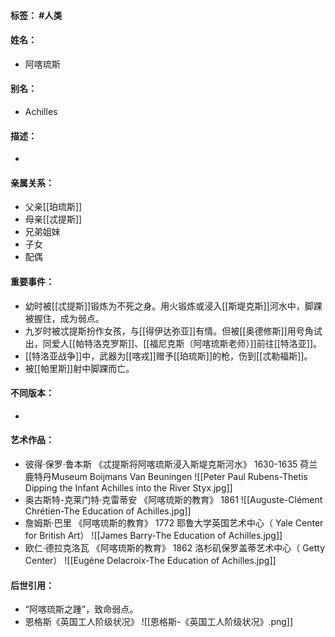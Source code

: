 #### 标签： #人类
#### 姓名：
- 阿喀琉斯
#### 别名：
- Achilles
#### 描述：
- 
#### 亲属关系：
- 父亲[[珀琉斯]]
- 母亲[[忒提斯]]
- 兄弟姐妹
- 子女
- 配偶
#### 重要事件：
- 幼时被[[忒提斯]]锻炼为不死之身。用火锻炼或浸入[[斯堤克斯]]河水中，脚踝被握住，成为弱点。
- 九岁时被忒提斯扮作女孩，与[[得伊达弥亚]]有情。但被[[奥德修斯]]用号角试出，同爱人[[帕特洛克罗斯]]、[[福尼克斯（阿喀琉斯老师）]]前往[[特洛亚]]。
- [[特洛亚战争]]中，武器为[[喀戎]]赠予[[珀琉斯]]的枪，伤到[[忒勒福斯]]。
- 被[[帕里斯]]射中脚踝而亡。
#### 不同版本：
- 
#### 艺术作品：
- 彼得·保罗·鲁本斯 《忒提斯将阿喀琉斯浸入斯堤克斯河水》 1630-1635 荷兰鹿特丹Museum Boijmans Van Beuningen
![[Peter Paul Rubens-Thetis Dipping the Infant Achilles into the River Styx.jpg]]
- 奥古斯特-克莱门特·克雷蒂安 《阿喀琉斯的教育》 1861
![[Auguste-Clément Chrétien-The Education of Achilles.jpg]]
- 詹姆斯·巴里 《阿喀琉斯的教育》 1772 耶鲁大学英国艺术中心（ Yale Center for British Art）
![[James Barry-The Education of Achilles.jpg]]
- 欧仁·德拉克洛瓦 《阿喀琉斯的教育》 1862 洛杉矶保罗盖蒂艺术中心（ Getty Center）
![[Eugène Delacroix-The Education of Achilles.jpg]]
#### 后世引用：
- “阿喀琉斯之踵”，致命弱点。
- 恩格斯《英国工人阶级状况》
![[恩格斯-《英国工人阶级状况》.png]]